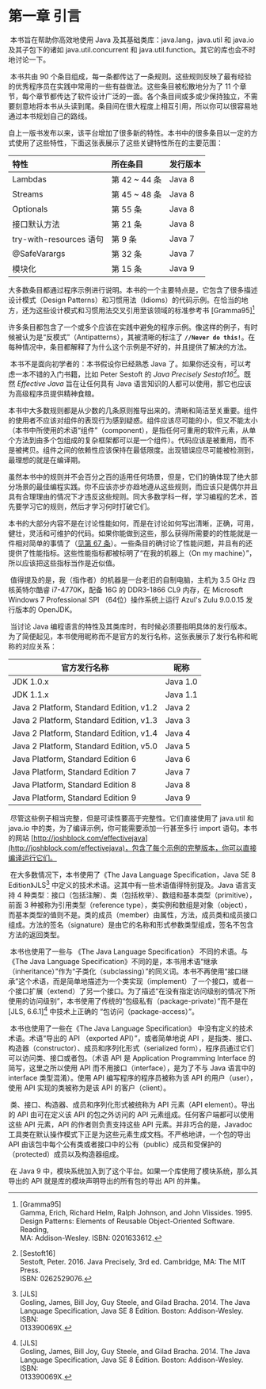# 第一章 引言

​	本书旨在帮助你高效地使用 Java 及其基础类库：java.lang，java.util 和 java.io 及其子包下的诸如 java.util.concurrent 和 java.util.function。其它的库也会不时地讨论一下。

​	本书共由 90 个条目组成，每一条都传达了一条规则。这些规则反映了最有经验的优秀程序员在实践中常用的一些有益做法。这些条目被松散地分为了 11 个章节，每个章节都传达了软件设计广泛的一面。各个条目间或多或少保持独立，不需要刻意地将本书从头读到尾。条目间在很大程度上相互引用，所以你可以很容易地通过本书规划自己的路线。

​	自上一版书发布以来，该平台增加了很多新的特性。本书中的很多条目以一定的方式使用了这些特性，下面这张表展示了这些关键特性所在的主要范围：

| 特性                    | 所在条目      | 发行版本 |
| :---------------------- | :------------ | -------- |
| Lambdas                 | 第 42 ~ 44 条 | Java 8   |
| Streams                 | 第 45 ~ 48 条 | Java 8   |
| Optionals               | 第 55 条      | Java 8   |
| 接口默认方法            | 第 21 条      | Java 8   |
| try-with-resources 语句 | 第 9 条       | Java 7   |
| @SafeVarargs            | 第 32 条      | Java 7   |
| 模块化                  | 第 15 条      | Java 9   |

​	大多数条目都通过程序示例进行说明。本书的一个主要特点是，它包含了很多描述设计模式（Design Patterns）和习惯用法（Idioms）的代码示例。在恰当的地方，还为这些设计模式和习惯用法交叉引用至该领域的标准参考书 [Gramma95][^1] 

​	许多条目都包含了一个或多个应该在实践中避免的程序示例。像这样的例子，有时候被认为是“反模式”（Antipatterns），其被清晰的标注了 **`//Never do this!`**。在每种情况中，条目都解释了为什么这个示例是不好的，并且提供了解决的方法。

​	本书不是面向初学者的：本书假设你已经熟悉 Java 了。如果你还没有，可以考虑一本不错的入门书籍，比如 Peter Sestoft 的 *Java Precisely Sestoft16*[^2]。既然 *Effective Java* 旨在让任何具有 Java 语言知识的人都可以使用，那它也应该为高级程序员提供精神食粮。

​	本书中大多数规则都是从少数的几条原则推导出来的。清晰和简洁至关重要。组件的使用者不应该对组件的表现行为感到疑惑。组件应该尽可能的小，但又不能太小（本书中所使用的术语“组件”（component），是指任何可重用的软件元素，从单个方法到由多个包组成的复杂框架都可以是一个组件）。代码应该是被重用，而不是被拷贝。组件之间的依赖性应该保持在最低限度。出现错误应尽可能被检测到，最理想的就是在编译期。

​	虽然本书中的规则并不会百分之百的适用任何场景，但是，它们的确体现了绝大部分场景的最佳编程实践。你不应该亦步亦趋地遵从这些规则，而应该只是偶尔并且具有合理理由的情况下才违反这些规则。同大多数学科一样，学习编程的艺术，首先要学习它的规则，然后才学习何时打破它们。

​	本书的大部分内容不是在讨论性能如何，而是在讨论如何写出清晰，正确，可用，健壮，灵活和可维护的代码。如果你能做到这些，那么获得所需要的的性能就是一件相对简单的事情了（[见第 67 条][item67]）。一些条目的确讨论了性能问题，并且有的还提供了性能指标。这些性能指标都被标明了“在我的机器上（On my machine）”，所以应该把这些指标当作是近似值。

​	值得提及的是，我（指作者）的机器是一台老旧的自制电脑，主机为 3.5 GHz 四核英特尔酷睿 i7-4770K，配备 16G 的 DDR3-1866 CL9 内存，在 Microsoft Windows 7 Professional SPI （64位）操作系统上运行 Azul's Zulu 9.0.0.15 发行版本的 OpenJDK。

​	当讨论 Java 编程语言的特性及其类库时，有时候必须要指明具体的发行版本。为了简便起见，本书使用昵称而不是官方的发行名称，这张表展示了发行名称和昵称的对应关系：

| 官方发行名称 | 昵称 |
|---|---|
|JDK 1.0.x |Java 1.0|
|JDK 1.1.x |Java 1.1|
|Java 2 Platform, Standard Edition, v1.2 |Java 2|
|Java 2 Platform, Standard Edition, v1.3 |Java 3|
|Java 2 Platform, Standard Edition, v1.4 |Java 4|
|Java 2 Platform, Standard Edition, v5.0 |Java 5|
|Java Platform, Standard Edition 6 |Java 6|
|Java Platform, Standard Edition 7 |Java 7|
|Java Platform, Standard Edition 8 |Java 8|
|Java Platform, Standard Edition 9 |Java 9|

​	尽管这些例子相当完整，但是可读性要高于完整性。它们直接使用了 java.util 和 java.io 中的类，为了编译示例，你可能需要添加一行甚至多行 import 语句。本书的网站 [http://joshblock.com/effectivejava](http://joshblock.com/effectivejava)，包含了每个示例的完整版本，你可以直接编译运行它们。

​	在大多数情况下，本书使用了《The Java Language Specification，Java SE 8 Edition》JLS[^3] 中定义的技术术语。这其中有一些术语值得特别提及。Java 语言支持 4 种类型：接口（包括注解）、类（包括枚举）、数组和基本类型（primitive），前面 3 种被称为引用类型（reference type），类实例和数组是对象（object），而基本类型的值则不是。类的成员（member）由属性，方法，成员类和成员接口组成。方法的签名（signature）是由它的名称和形式参数类型组成，签名不包含方法的返回类型。

​	本书也使用了一些与 《The Java Language Specification》 不同的术语。与 《The Java Language Specification》不同的是，本书用术语“继承（inheritance）”作为“子类化（subclassing）”的同义词。本书不再使用“接口继承”这个术语，而是简单地描述为一个类实现（implement）了一个接口，或者一个接口扩展（extend）了另一个接口。为了描述“在没有指定访问级别的情况下所使用的访问级别”，本书使用了传统的“包级私有（package-private）”而不是在 [JLS, 6.6.1][^3] 中技术上正确的 “包访问（package-access）”。

​	本书也使用了一些在《The Java Language Specification》 中没有定义的技术术语。术语“导出的 API （exported API）”，或者简单地说 API ，是指类、接口、构造器（constructor）、成员和序列化形式（serialized form），程序员通过它们可以访问类、接口或者包。（术语 API 是 Application Programming Interface 的简写，这里之所以使用 API 而不用接口（interface），是为了不与 Java 语言中的 interface 类型混淆）。使用 API 编写程序的程序员被称为该 API 的用户（user），使用 API 实现的类被称为是该 API 的客户（client）。

​	类、接口、构造器、成员和序列化形式被统称为 API 元素（API element）。导出的 API 由可在定义该 API 的包之外访问的 API 元素组成。任何客户端都可以使用这些 API 元素，API 的作者则负责支持这些 API 元素。并非巧合的是，Javadoc 工具类在默认操作模式下正是为这些元素生成文档。不严格地讲，一个包的导出 API 由该包中每个公有类或者接口中的公有（public）成员和受保护的（protected）成员以及构造器组成。

​	在 Java 9 中，模块系统加入到了这个平台。如果一个库使用了模块系统，那么其导出的 API 就是库的模块声明导出的所有包的导出 API 的并集。

[^1]: [Gramma95] <br/>Gamma, Erich, Richard Helm, Ralph Johnson, and John Vlissides. 1995.<br/>Design Patterns: Elements of Reusable Object-Oriented Software. Reading,<br/>MA: Addison-Wesley. ISBN: 0201633612.

[^2]: [Sestoft16] <br/>Sestoft, Peter. 2016. Java Precisely, 3rd ed. Cambridge, MA: The MIT Press.<br/>ISBN: 0262529076.

[^3]: [JLS]<br/>Gosling, James, Bill Joy, Guy Steele, and Gilad Bracha. 2014. The Java<br/>Language Specification, Java SE 8 Edition. Boston: Addison-Wesley. ISBN:<br/>013390069X.

[item67]: url-for-item-67 "在未来填入第67条的url，不然无法跳转到指定网页"